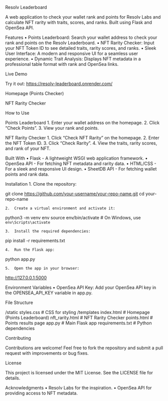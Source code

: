 Resolv Leaderboard

A web application to check your wallet rank and points for Resolv Labs and calculate NFT rarity with traits, scores, and ranks. Built using Flask and OpenSea API.

Features
	•	Points Leaderboard: Search your wallet address to check your rank and points on the Resolv Leaderboard.
	•	NFT Rarity Checker: Input your NFT Token ID to see detailed traits, rarity scores, and ranks.
	•	Sleek User Interface: A modern and responsive UI for a seamless user experience.
	•	Dynamic Trait Analysis: Displays NFT metadata in a professional table format with rank and OpenSea links.

Live Demo

Try it out: https://resolv-leaderboard.onrender.com/

Homepage (Points Checker)

NFT Rarity Checker

How to Use

Points Leaderboard
	1.	Enter your wallet address on the homepage.
	2.	Click “Check Points”.
	3.	View your rank and points.

NFT Rarity Checker
	1.	Click “Check NFT Rarity” on the homepage.
	2.	Enter the NFT Token ID.
	3.	Click “Check Rarity”.
	4.	View the traits, rarity scores, and rank of your NFT.

Built With
	•	Flask - A lightweight WSGI web application framework.
	•	OpenSea API - For fetching NFT metadata and rarity data.
	•	HTML/CSS - For a sleek and responsive UI design.
	•	SheetDB API - For fetching wallet points and rank data.

Installation
	1.	Clone the repository:

git clone https://github.com/your-username/your-repo-name.git
cd your-repo-name


	2.	Create a virtual environment and activate it:

python3 -m venv env
source env/bin/activate  # On Windows, use `env\Scripts\activate`


	3.	Install the required dependencies:

pip install -r requirements.txt


	4.	Run the Flask app:

python app.py


	5.	Open the app in your browser:

http://127.0.0.1:5000



Environment Variables
	•	OpenSea API Key: Add your OpenSea API key in the OPENSEA_API_KEY variable in app.py.

File Structure

/static
    styles.css      # CSS for styling
/templates
    index.html      # Homepage (Points Leaderboard)
    nft_rarity.html # NFT Rarity Checker
    points.html     # Points results page
app.py              # Main Flask app
requirements.txt    # Python dependencies

Contributing

Contributions are welcome! Feel free to fork the repository and submit a pull request with improvements or bug fixes.

License

This project is licensed under the MIT License. See the LICENSE file for details.

Acknowledgments
	•	Resolv Labs for the inspiration.
	•	OpenSea API for providing access to NFT metadata.
